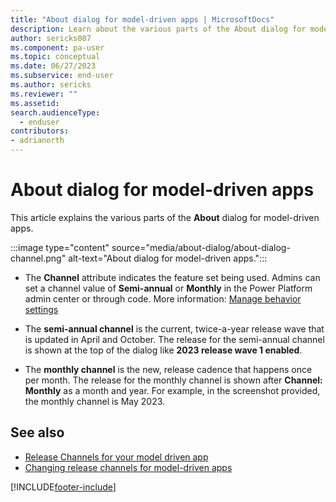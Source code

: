 ```yaml
---
title: "About dialog for model-driven apps | MicrosoftDocs"
description: Learn about the various parts of the About dialog for model-driven apps.
author: sericks007
ms.component: pa-user
ms.topic: conceptual
ms.date: 06/27/2023
ms.subservice: end-user
ms.author: sericks
ms.reviewer: ""
ms.assetid: 
search.audienceType: 
  - enduser
contributors:
- adrianorth
---
```


#  About dialog for model-driven apps 

This article explains the various parts of the **About** dialog for model-driven apps.

:::image type="content" source="media/about-dialog/about-dialog-channel.png" alt-text="About dialog for model-driven apps.":::

- The **Channel** attribute indicates the feature set being used. Admins can set a channel value of **Semi-annual** or **Monthly** in the Power Platform admin center or through code. More information: [Manage behavior settings](/power-platform/admin/settings-behavior)

- The **semi-annual channel** is the current, twice-a-year release wave that is updated in April and October. The release for the semi-annual channel is shown at the top of the dialog like **2023 release wave 1 enabled**.

- The **monthly channel** is the new, release cadence that happens once per month. The release for the monthly channel is shown after **Channel: Monthly** as a month and year. For example, in the screenshot provided, the monthly channel is May 2023.


## See also
* [Release Channels for your model driven app](../maker/model-driven-apps/channel-overview.md)
* [Changing release channels for model-driven apps](../maker/model-driven-apps/channel-change.md)

[!INCLUDE[footer-include](../includes/footer-banner.md)]
